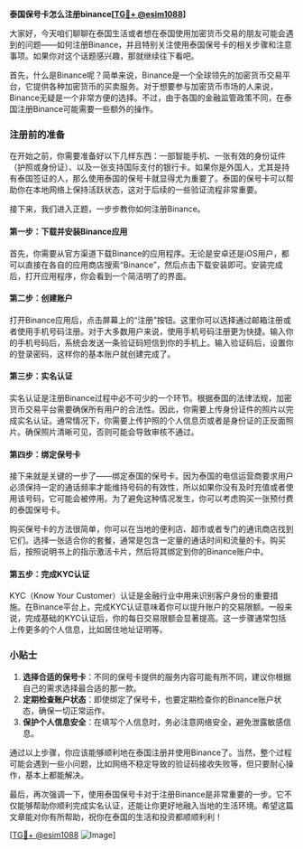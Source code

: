 **泰国保号卡怎么注册binance[[TG💪+ @esim1088](https://t.me/s/esim1088)]**

大家好，今天咱们聊聊在泰国生活或者想在泰国使用加密货币交易的朋友可能会遇到的问题——如何注册Binance，并且特别关注使用泰国保号卡的相关步骤和注意事项。如果你对这个话题感兴趣，那就继续往下看吧。

首先，什么是Binance呢？简单来说，Binance是一个全球领先的加密货币交易平台，它提供各种加密货币的买卖服务。对于想要参与加密货币市场的人来说，Binance无疑是一个非常方便的选择。不过，由于各国的金融监管政策不同，在泰国注册Binance可能需要一些额外的操作。

### 注册前的准备

在开始之前，你需要准备好以下几样东西：一部智能手机、一张有效的身份证件（护照或身份证）、以及一张支持国际支付的银行卡。如果你是外国人，尤其是持有泰国签证的人，那么使用泰国的保号卡就显得尤为重要了。泰国的保号卡可以帮助你在本地网络上保持活跃状态，这对于后续的一些验证流程非常重要。

接下来，我们进入正题，一步步教你如何注册Binance。

#### 第一步：下载并安装Binance应用

首先，你需要从官方渠道下载Binance的应用程序。无论是安卓还是iOS用户，都可以直接在各自的应用商店搜索“Binance”，然后点击下载安装即可。安装完成后，打开应用程序，你会看到一个简洁明了的界面。

#### 第二步：创建账户

打开Binance应用后，点击屏幕上的“注册”按钮。这里你可以选择通过邮箱注册或者使用手机号码注册。对于大多数用户来说，使用手机号码注册更为快捷。输入你的手机号码后，系统会发送一条验证码短信到你的手机上。输入验证码后，设置你的登录密码，这样你的基本账户就创建完成了。

#### 第三步：实名认证

实名认证是注册Binance过程中必不可少的一个环节。根据泰国的法律法规，加密货币交易平台需要确保所有用户的合法性。因此，你需要上传身份证件的照片以完成实名认证。通常情况下，你需要上传护照的个人信息页或者是身份证的正反面照片。确保照片清晰可见，否则可能会导致审核不通过。

#### 第四步：绑定保号卡

接下来就是关键的一步了——绑定泰国的保号卡。因为泰国的电信运营商要求用户必须保持一定的通话频率才能维持号码的有效性，所以如果你没有及时充值或者使用该号码，它可能会被停用。为了避免这种情况发生，你可以考虑购买一张预付费的泰国保号卡。

购买保号卡的方法很简单，你可以在当地的便利店、超市或者专门的通讯商店找到它们。选择一张适合你的套餐，通常是包含一定量的通话时间和流量的卡。购买后，按照说明书上的指示激活卡片，然后将其绑定到你的Binance账户中。

#### 第五步：完成KYC认证

KYC（Know Your Customer）认证是金融行业中用来识别客户身份的重要措施。在Binance平台上，完成KYC认证意味着你可以提升账户的交易限额。一般来说，完成基础的KYC认证后，你的每日交易限额会显著提高。这一步骤通常包括上传更多的个人信息，比如居住地址证明等。

### 小贴士

1. **选择合适的保号卡**：不同的保号卡提供的服务内容可能有所不同，建议你根据自己的需求选择最合适的那一款。
2. **定期检查账户状态**：即使绑定了保号卡，也要定期检查你的Binance账户状态，确保一切正常运作。
3. **保护个人信息安全**：在填写个人信息时，务必注意网络安全，避免泄露敏感信息。

通过以上步骤，你应该能够顺利地在泰国注册并使用Binance了。当然，整个过程可能会遇到一些小问题，比如网络不稳定导致的验证码接收失败等，但只要耐心操作，基本上都能解决。

最后，再次强调一下，使用泰国保号卡对于注册Binance是非常重要的一步。它不仅能够帮助你顺利完成实名认证，还能让你更好地融入当地的生活环境。希望这篇文章能对你有所帮助，祝你在泰国的生活和投资都顺顺利利！

[[TG💪+ @esim1088](https://t.me/s/esim1088) ![Image](https://i.postimg.cc/4NQfJmqS/Snipaste-2025-05-13-00-14-12.png)]